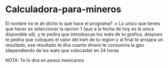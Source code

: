 # Calculadora-para-mineros
El nombre no te ah dicho lo que hace el programa? :v
Lo unico que tienes que hacer es seleccionar la opcion 1
(que a la fecha de hoy es la unica disponible xd), y
te pedira que introduscas los wats de tu grafica, despues
te pedira que coloques el valor del kwh de tu region y
al final te arrojara un resultado, ese resultado te dira
cuanto dinero te consumira la gpu (dependiendo de los wats
que colocaste) en 24 horas

NOTA: Te lo dira en pesos mexicanos
